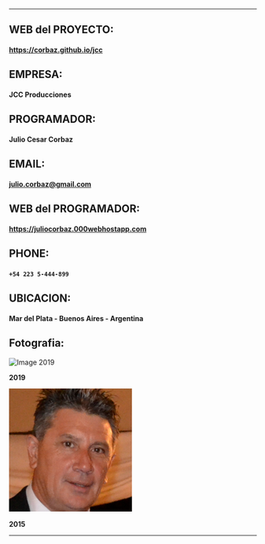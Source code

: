 *************************************

## WEB del PROYECTO:
#### https://corbaz.github.io/jcc

## EMPRESA: 
#### JCC Producciones

## PROGRAMADOR:
#### Julio Cesar Corbaz

## EMAIL:
#### julio.corbaz@gmail.com

## WEB del PROGRAMADOR:
#### https://juliocorbaz.000webhostapp.com

## PHONE:
#### `+54 223 5-444-899`

## UBICACION:
#### Mar del Plata - Buenos Aires - Argentina

## Fotografia:

![Image 2019](https://corbaz.github.io/jcc/assets/img/jcc%202019.png)

**2019**

![Image 2015](https://github.com/corbaz/jcc/blob/master/assets/img/jcc.png?raw=true)

**2015**

*************************************


